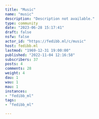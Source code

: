 ```yaml
---
title: "Music" 
name: "music"
description: "Description not available."
type: community
date: "2023-06-28 15:17:41"
draft: false
nsfw: false
actor_id: "https://fedibb.ml/c/music"
host: fedibb.ml
lastmod: "1969-12-31 19:00:00"
published: "2022-11-04 12:16:58"
subscribers: 37
posts: 4
comments: 28
weight: 4
dau: 1
wau: 1
mau: 1
instances:
- "fedibb_ml"
tags: 
- "fedibb_ml"

---
```

